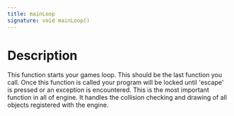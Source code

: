 ```yaml
---
title: mainLoop
signature: void mainLoop()
---
```



# Description
This function starts your games loop. This should be the last function you call. Once this function is called your program will be locked until 'escape' is pressed or an exception is encountered. This is the most important function in all of engine. It handles the collision checking and drawing of all objects registered with the engine.
